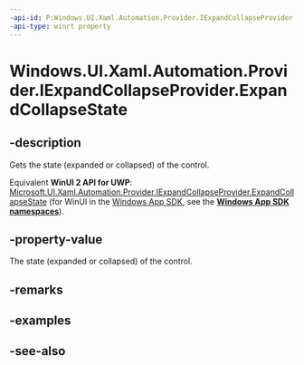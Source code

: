 ```yaml
---
-api-id: P:Windows.UI.Xaml.Automation.Provider.IExpandCollapseProvider.ExpandCollapseState
-api-type: winrt property
---
```


<!-- Property syntax
public Windows.UI.Xaml.Automation.ExpandCollapseState ExpandCollapseState { get; }
-->

# Windows.UI.Xaml.Automation.Provider.IExpandCollapseProvider.ExpandCollapseState

## -description
Gets the state (expanded or collapsed) of the control.

Equivalent **WinUI 2 API for UWP**: [Microsoft.UI.Xaml.Automation.Provider.IExpandCollapseProvider.ExpandCollapseState](/windows/winui/api/microsoft.ui.xaml.automation.provider.iexpandcollapseprovider.expandcollapsestate) (for WinUI in the [Windows App SDK](/windows/apps/windows-app-sdk/), see the **[Windows App SDK namespaces](/windows/windows-app-sdk/api/winrt/)**).

## -property-value
The state (expanded or collapsed) of the control.

## -remarks

## -examples

## -see-also
